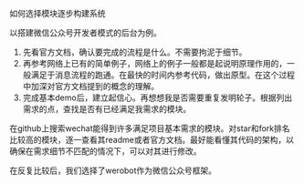 如何选择模块逐步构建系统

以搭建微信公众号开发者模式的后台为例。

1. 先看官方文档，确认要完成的流程是什么。不需要拘泥于细节。
2. 再参考网络上已有的简单例子，网络上的例子一般都是起说明原理作用的，一般满足于消息流程的跑通。在最快的时间内参考代码，做出原型。在这个过程中加深对官方文档提到的概念的理解。
3. 完成基本demo后，建立起信心。再想想我是否需要重复发明轮子。根据列出需求的点，查找是否有已经满足我需求的模块。

在github上搜索wechat能得到许多满足项目基本需求的模块。对star和fork排名比较高的模块，逐一查看其readme或者官方文档。最好能看懂其代码的架构，以确保在需求细节不匹配的情况下，可以对其进行修改。

在反复比较后，我们选择了werobot作为微信公众号框架。

